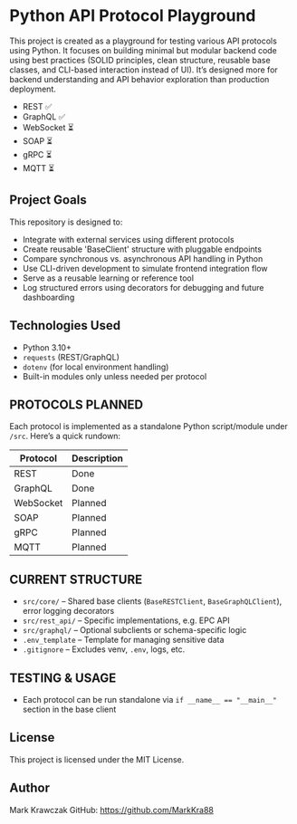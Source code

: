 Python API Protocol Playground
=============================

This project is created as a playground for testing various API protocols using Python. It focuses on building minimal but modular backend code using best practices (SOLID principles, clean structure, reusable base classes, and CLI-based interaction instead of UI). It’s designed more for backend understanding and API behavior exploration than production deployment.


- REST ✅
- GraphQL ✅
- WebSocket ⏳
- SOAP ⏳
- gRPC ⏳
- MQTT ⏳

Project Goals
-------------
This repository is designed to:
- Integrate with external services using different protocols
- Create reusable 'BaseClient' structure with pluggable endpoints
- Compare synchronous vs. asynchronous API handling in Python
- Use CLI-driven development to simulate frontend integration flow
- Serve as a reusable learning or reference tool
- Log structured errors using decorators for debugging and future dashboarding

Technologies Used
-----------------
- Python 3.10+
- `requests` (REST/GraphQL)
- `dotenv` (for local environment handling)
- Built-in modules only unless needed per protocol


PROTOCOLS PLANNED
---------
Each protocol is implemented as a standalone Python script/module under `/src`. Here’s a quick rundown:

| Protocol  | Description | 
|-----------|-------------|
| REST      | Done        | 
| GraphQL   | Done        | 
| WebSocket | Planned     | 
| SOAP      | Planned     | 
| gRPC      | Planned     | 
| MQTT      | Planned     | 



## CURRENT STRUCTURE

- `src/core/` – Shared base clients (`BaseRESTClient`, `BaseGraphQLClient`), error logging decorators
- `src/rest_api/` – Specific implementations, e.g. EPC API
- `src/graphql/` – Optional subclients or schema-specific logic
- `.env_template` – Template for managing sensitive data
- `.gitignore` – Excludes venv, `.env`, logs, etc.

## TESTING & USAGE

- Each protocol can be run standalone via `if __name__ == "__main__"` section in the base client

License
------
This project is licensed under the MIT License.

Author
------
Mark Krawczak
GitHub: https://github.com/MarkKra88


